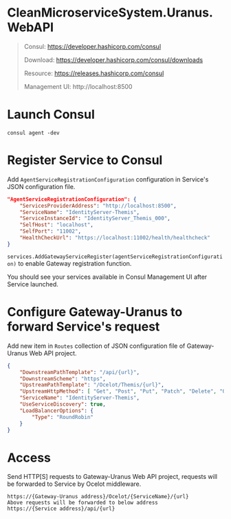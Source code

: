 # CleanMicroserviceSystem.Uranus.WebAPI

> Consul: https://developer.hashicorp.com/consul
>
> Download: https://developer.hashicorp.com/consul/downloads
>
> Resource: https://releases.hashicorp.com/consul
>
> Management UI: http://localhost:8500

# Launch Consul

```
consul agent -dev
```

# Register Service to Consul

Add `AgentServiceRegistrationConfiguration` configuration in Service's JSON configuration file.

```json
"AgentServiceRegistrationConfiguration": {
	"ServicesProviderAddress": "http://localhost:8500",
	"ServiceName": "IdentityServer-Themis",
	"ServiceInstanceId": "IdentityServer_Themis_000",
	"SelfHost": "localhost",
	"SelfPort": "11002",
	"HealthCheckUrl": "https://localhost:11002/health/healthcheck"
}
```

`services.AddGatewayServiceRegister(agentServiceRegistrationConfiguration)` to enable Gateway registration function.

You should see your services available in Consul Management UI after Service launched.

# Configure Gateway-Uranus to forward Service's request

Add new item in `Routes` collection of JSON configuration file of Gateway-Uranus Web API project.

```json
{
	"DownstreamPathTemplate": "/api/{url}",
	"DownstreamScheme": "https",
	"UpstreamPathTemplate": "/Ocelot/Themis/{url}",
	"UpstreamHttpMethod": [ "Get", "Post", "Put", "Patch", "Delete", "Options", "Head" ],
	"ServiceName": "IdentityServer-Themis",
	"UseServiceDiscovery": true,
	"LoadBalancerOptions": {
		"Type": "RoundRobin"
	}
}
```

# Access

Send HTTP[S] requests to Gateway-Uranus Web API project, requests will be forwarded to Service by Ocelot middleware.

```http
https://{Gateway-Uranus address}/Ocelot/{ServiceName}/{url}
Above requests will be forwarded to below address
https://{Service address}/api/{url}
```

 
